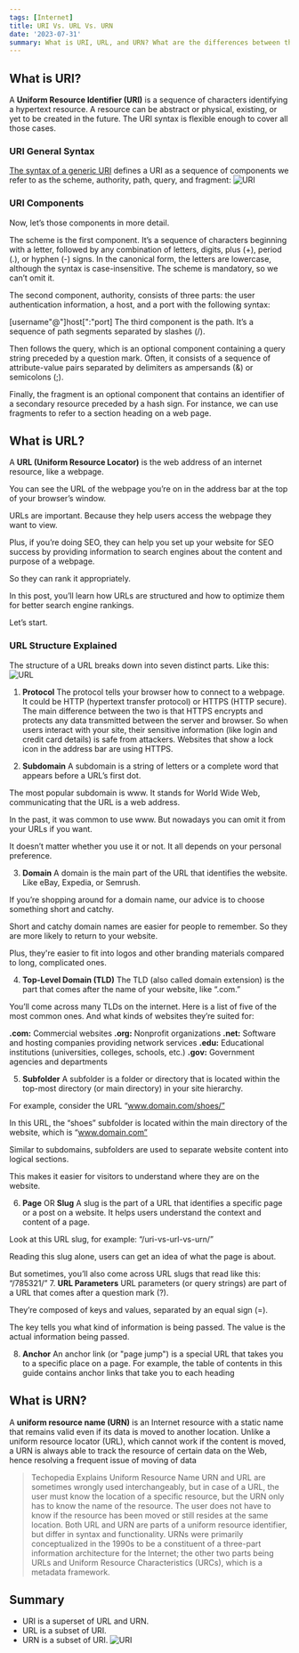 ```yaml
---
tags: [Internet]
title: URI Vs. URL Vs. URN
date: '2023-07-31'
summary: What is URI, URL, and URN? What are the differences between them? When should we use each of them?
---
```



## What is URI?
A **Uniform Resource Identifier (URI)** is a sequence of characters identifying a hypertext resource. A resource can be abstract or physical, existing, or yet to be created in the future. The URI syntax is flexible enough to cover all those cases.

### URI General Syntax

[The syntax of a generic URI](https://datatracker.ietf.org/doc/html/rfc1630) defines a URI as a sequence of components we refer to as the scheme, authority, path, query, and fragment:
![URI](/static/images/URI_syntax_diagram.svg-1.png)

### URI Components
Now, let’s those components in more detail.

The scheme is the first component. It’s a sequence of characters beginning with a letter, followed by any combination of letters, digits, plus (+), period (.), or hyphen (-) signs. In the canonical form, the letters are lowercase, although the syntax is case-insensitive. The scheme is mandatory, so we can’t omit it.


The second component, authority, consists of three parts: the user authentication information, a host, and a port with the following syntax:

[username"@"]host[":"port]
The third component is the path. It’s a sequence of path segments separated by slashes (/).

Then follows the query, which is an optional component containing a query string preceded by a question mark. Often, it consists of a sequence of attribute-value pairs separated by delimiters as ampersands (&) or semicolons (;).

Finally, the fragment is an optional component that contains an identifier of a secondary resource preceded by a hash sign. For instance, we can use fragments to refer to a section heading on a web page.

## What is URL?
A **URL (Uniform Resource Locator)** is the web address of an internet resource, like a webpage.

You can see the URL of the webpage you’re on in the address bar at the top of your browser’s window.

URLs are important. Because they help users access the webpage they want to view.

Plus, if you’re doing SEO, they can help you set up your website for SEO success by providing information to search engines about the content and purpose of a webpage.

So they can rank it appropriately.

In this post, you’ll learn how URLs are structured and how to optimize them for better search engine rankings.

Let’s start.

### URL Structure Explained
The structure of a URL breaks down into seven distinct parts. Like this:
![URL](/static/images/url.png)

1. **Protocol**
The protocol tells your browser how to connect to a webpage.
It could be HTTP (hypertext transfer protocol) or HTTPS (HTTP secure).
The main difference between the two is that HTTPS encrypts and protects any data transmitted between the server and browser. 
So when users interact with your site, their sensitive information (like login and credit card details) is safe from attackers.
Websites that show a lock icon in the address bar are using HTTPS.

2. **Subdomain**
A subdomain is a string of letters or a complete word that appears before a URL’s first dot.

The most popular subdomain is www. It stands for World Wide Web, communicating that the URL is a web address.

In the past, it was common to use www. But nowadays you can omit it from your URLs if you want.

It doesn’t matter whether you use it or not. It all depends on your personal preference.

3. **Domain**
A domain is the main part of the URL that identifies the website. Like eBay, Expedia, or Semrush.

If you’re shopping around for a domain name, our advice is to choose something short and catchy.

Short and catchy domain names are easier for people to remember. So they are more likely to return to your website.

Plus, they're easier to fit into logos and other branding materials compared to long, complicated ones. 

4. **Top-Level Domain (TLD)**
The TLD (also called domain extension) is the part that comes after the name of your website, like “.com.”

You’ll come across many TLDs on the internet. Here is a list of five of the most common ones. And what kinds of websites they’re suited for:

**.com:** Commercial websites
**.org:** Nonprofit organizations
**.net:** Software and hosting companies providing network services
**.edu:** Educational institutions (universities, colleges, schools, etc.)
**.gov:** Government agencies and departments

5. **Subfolder**
A subfolder is a folder or directory that is located within the top-most directory (or main directory) in your site hierarchy.

For example, consider the URL “www.domain.com/shoes/”

In this URL, the “shoes” subfolder is located within the main directory of the website, which is “www.domain.com”

Similar to subdomains, subfolders are used to separate website content into logical sections.

This makes it easier for visitors to understand where they are on the website.

6. **Page** OR **Slug**
A slug is the part of a URL that identifies a specific page or a post on a website. It helps users understand the context and content of a page.

Look at this URL slug, for example: “/uri-vs-url-vs-urn/”

Reading this slug alone, users can get an idea of what the page is about.

But sometimes, you’ll also come across URL slugs that read like this: “/785321/”
7. **URL Parameters**
URL parameters (or query strings) are part of a URL that comes after a question mark (?).

They’re composed of keys and values, separated by an equal sign (=). 

The key tells you what kind of information is being passed. The value is the actual information being passed.

8. **Anchor**
An anchor link (or "page jump") is a special URL that takes you to a specific place on a page. For example, the table of contents in this guide contains anchor links that take you to each heading

## What is URN?
A **uniform resource name (URN)** is an Internet resource with a static name that remains valid even if its data is moved to another location. Unlike a uniform resource locator (URL), which cannot work if the content is moved, a URN is always able to track the resource of certain data on the Web, hence resolving a frequent issue of moving of data

> Techopedia Explains Uniform Resource Name
>URN and URL are sometimes wrongly used interchangeably, but in case of a URL, the user must know the location of a specific resource, but the URN only has to know the name of the resource. The user does not have to know if the resource has been moved or still resides at the same location. Both URL and URN are parts of a uniform resource identifier, but differ in syntax and functionality. URNs were primarily conceptualized in the 1990s to be a constituent of a three-part information architecture for the Internet; the other two parts being URLs and Uniform Resource Characteristics (URCs), which is a metadata framework.


## Summary
- URI is a superset of URL and URN.
- URL is a subset of URI.
- URN is a subset of URI.
  ![URI](/static/images/url-vs-uri-vs-urn.png)
